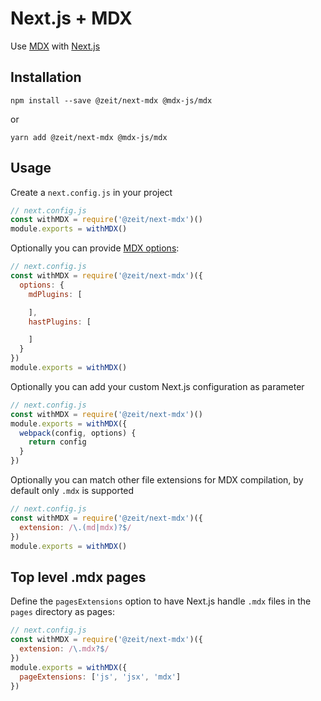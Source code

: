 # Next.js + MDX

Use [MDX](https://github.com/mdx-js/mdx) with [Next.js](https://github.com/zeit/next.js)

## Installation

```
npm install --save @zeit/next-mdx @mdx-js/mdx
```

or

```
yarn add @zeit/next-mdx @mdx-js/mdx
```

## Usage

Create a `next.config.js` in your project

```js
// next.config.js
const withMDX = require('@zeit/next-mdx')()
module.exports = withMDX()
```

Optionally you can provide [MDX options](https://github.com/mdx-js/mdx#options):

```js
// next.config.js
const withMDX = require('@zeit/next-mdx')({
  options: {
    mdPlugins: [

    ],
    hastPlugins: [

    ]
  }
})
module.exports = withMDX()
```

Optionally you can add your custom Next.js configuration as parameter

```js
// next.config.js
const withMDX = require('@zeit/next-mdx')()
module.exports = withMDX({
  webpack(config, options) {
    return config
  }
})
```

Optionally you can match other file extensions for MDX compilation, by default only `.mdx` is supported

```js
// next.config.js
const withMDX = require('@zeit/next-mdx')({
  extension: /\.(md|mdx)?$/
})
module.exports = withMDX()
```

## Top level .mdx pages

Define the `pagesExtensions` option to have Next.js handle `.mdx` files in the `pages` directory as pages:

```js
// next.config.js
const withMDX = require('@zeit/next-mdx')({
  extension: /\.mdx?$/
})
module.exports = withMDX({
  pageExtensions: ['js', 'jsx', 'mdx']
})
```
